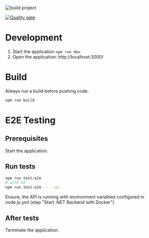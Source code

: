 ![build project](https://github.com/kemalk89/TaskSync-Frontend/actions/workflows/node.js.yml/badge.svg)

[![Quality gate](https://sonarcloud.io/api/project_badges/quality_gate?project=kemalk89_TaskSync-Frontend)](https://sonarcloud.io/summary/new_code?id=kemalk89_TaskSync-Frontend)

# Development
1. Start the application ```npm run dev```
2. Open the application: http://localhost:3000/

# Build
Always run a build before pushing code.
```sh
npm run build
```

# E2E Testing
## Prerequisites
Start the application.
## Run tests
```sh
npm run test:e2e
# with UI
npm run test:e2e -- --ui
```
Ensure, the API is running with environment variables configured in node.js.yml (step "Start .NET Backend with Docker").
## After tests
Terminate the application.
